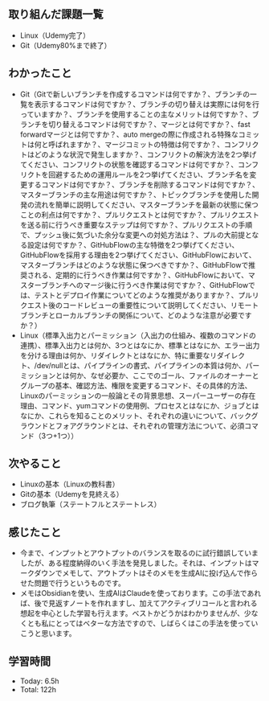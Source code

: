 ## 取り組んだ課題一覧
- Linux（Udemy完了）
- Git（Udemy80%まで終了）
## わかったこと
- Git（Gitで新しいブランチを作成するコマンドは何ですか？、ブランチの一覧を表示するコマンドは何ですか？、ブランチの切り替えは実際には何を行っていますか？、ブランチを使用することの主なメリットは何ですか？、ブランチを切り替えるコマンドは何ですか？、マージとは何ですか？、fast forwardマージとは何ですか？、auto mergeの際に作成される特殊なコミットは何と呼ばれますか？、マージコミットの特徴は何ですか？、コンフリクトはどのような状況で発生しますか？、コンフリクトの解決方法を2つ挙げてください、コンフリクトの状態を確認するコマンドは何ですか？、コンフリクトを回避するための運用ルールを2つ挙げてください、ブランチ名を変更するコマンドは何ですか？、ブランチを削除するコマンドは何ですか？、マスターブランチの主な用途は何ですか？、トピックブランチを使用した開発の流れを簡単に説明してください、マスターブランチを最新の状態に保つことの利点は何ですか？、プルリクエストとは何ですか？、プルリクエストを送る前に行うべき重要なステップは何ですか？、プルリクエストの手順で、プッシュ後に気づいた余分な変更への対処方法は？、プルの大前提となる設定は何ですか？、GitHubFlowの主な特徴を2つ挙げてください、GitHubFlowを採用する理由を2つ挙げてください、GitHubFlowにおいて、マスターブランチはどのような状態に保つべきですか？、GitHubFlowで推奨される、定期的に行うべき作業は何ですか？、GitHubFlowにおいて、マスターブランチへのマージ後に行うべき作業は何ですか？、GitHubFlowでは、テストとデプロイ作業についてどのような推奨がありますか？、プルリクエスト後のコードレビューの重要性について説明してください、リモートブランチとローカルブランチの関係について、どのような注意が必要ですか？）
- Linux（標準入出力とパーミッション（入出力の仕組み、複数のコマンドの連携）、標準入出力とは何か、3つとはなにか、標準とはなにか、エラー出力を分ける理由は何か、リダイレクトとはなにか、特に重要なリダイレクト、/dev/nullとは、パイプラインの書式、パイプラインの本質は何か、パーミッションとは何か、なぜ必要か、ここでのゴール、ファイルのオーナーとグループの基本、確認方法、権限を変更するコマンド、その具体的方法、Linuxのパーミッションの一般論とその背景思想、スーパーユーザーの存在理由、コマンド、yumコマンドの使用例、プロセスとはなにか、ジョブとはなにか、これらを知ることのメリット、それぞれの違いについて、バックグラウンドとフォアグラウンドとは、それぞれの管理方法について、必須コマンド（3つ+1つ））
## 次やること
- Linuxの基本（Linuxの教科書）
- Gitの基本（Udemyを見終える）
- ブログ執筆（ステートフルとステートレス）
## 感じたこと
- 今まで、インプットとアウトプットのバランスを取るのに試行錯誤していましたが、ある程度納得のいく手法を発見しました。それは、インプットはマークダウンでメモして、アウトプットはそのメモを生成AIに投げ込んで作らせた問題で行うというものです。
- メモはObsidianを使い、生成AIはClaudeを使っております。この手法であれば、後で見返すノートを作れますし、加えてアクティブリコールと言われる想起を中心とした学習も行えます。ベストかどうかはわかりませんが、少なくとも私にとってはベターな方法ですので、しばらくはこの手法を使っていこうと思います。
## 学習時間
- Today: 6.5h
- Total: 122h
